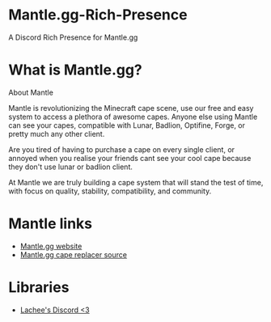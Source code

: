 # Mantle.gg-Rich-Presence
A Discord Rich Presence for Mantle.gg

# What is Mantle.gg?
About Mantle

Mantle is revolutionizing the Minecraft cape scene, use our free and easy system to access a plethora of awesome capes. Anyone else using Mantle can see your capes, compatible with Lunar, Badlion, Optifine, Forge, or pretty much any other client.

Are you tired of having to purchase a cape on every single client, or annoyed when you realise your friends cant see your cool cape because they don't use lunar or badlion client.

At Mantle we are truly building a cape system that will stand the test of time, with focus on quality, stability, compatibility, and community.

# Mantle links
* [Mantle.gg website](https://mantle.gg)
* [Mantle.gg cape replacer source](https://github.com/sadcenter/mantle)

# Libraries 
* [Lachee's Discord <3](https://github.com/Lachee/discord-rpc-csharp)
